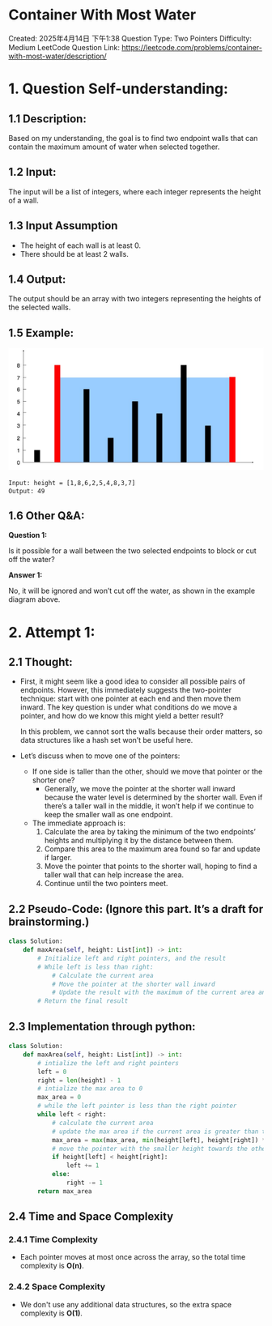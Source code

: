 # Container With Most Water

Created: 2025年4月14日 下午1:38
Question Type: Two Pointers
Difficulty: Medium
LeetCode Question Link: https://leetcode.com/problems/container-with-most-water/description/

# **1. Question Self-understanding:**

## 1.1 Description:

Based on my understanding, the goal is to find two endpoint walls that can contain the maximum amount of water when selected together.

## 1.2 Input:

The input will be a list of integers, where each integer represents the height of a wall.

## 1.3 Input Assumption

- The height of each wall is at least 0.
- There should be at least 2 walls.

## 1.4 Output:

The output should be an array with two integers representing the heights of the selected walls.

## 1.5 Example:

![image.png](Container_With_Most_Water.png)

```
Input: height = [1,8,6,2,5,4,8,3,7]
Output: 49
```

## 1.6 Other Q&A:

**Question 1:**

Is it possible for a wall between the two selected endpoints to block or cut off the water?

**Answer 1:**

No, it will be ignored and won’t cut off the water, as shown in the example diagram above.

# 2. Attempt 1:

## 2.1 Thought:

- First, it might seem like a good idea to consider all possible pairs of endpoints. However, this immediately suggests the two-pointer technique: start with one pointer at each end and then move them inward. The key question is under what conditions do we move a pointer, and how do we know this might yield a better result?
    
    In this problem, we cannot sort the walls because their order matters, so data structures like a hash set won’t be useful here.
    
- Let’s discuss when to move one of the pointers:
    - If one side is taller than the other, should we move that pointer or the shorter one?
        - Generally, we move the pointer at the shorter wall inward because the water level is determined by the shorter wall. Even if there’s a taller wall in the middle, it won’t help if we continue to keep the smaller wall as one endpoint.
    - The immediate approach is:
        1. Calculate the area by taking the minimum of the two endpoints’ heights and multiplying it by the distance between them.
        2. Compare this area to the maximum area found so far and update if larger.
        3. Move the pointer that points to the shorter wall, hoping to find a taller wall that can help increase the area.
        4. Continue until the two pointers meet.

## 2.2 Pseudo-Code: (**Ignore this part. It’s a draft for brainstorming.**)

```python
class Solution:
    def maxArea(self, height: List[int]) -> int:
        # Initialize left and right pointers, and the result
        # While left is less than right:
            # Calculate the current area
            # Move the pointer at the shorter wall inward
            # Update the result with the maximum of the current area and the previous best
        # Return the final result

```

## 2.3 Implementation through python:

```python
class Solution:
    def maxArea(self, height: List[int]) -> int:
        # intialize the left and right pointers
        left = 0
        right = len(height) - 1
        # intialize the max area to 0
        max_area = 0
        # while the left pointer is less than the right pointer
        while left < right:
            # calculate the current area
            # update the max area if the current area is greater than the max area
            max_area = max(max_area, min(height[left], height[right]) * (right - left))
            # move the pointer with the smaller height towards the other pointer
            if height[left] < height[right]:
                left += 1
            else:
                right -= 1
        return max_area
```

## 2.4 Time and Space Complexity

### 2.4.1 Time Complexity

- Each pointer moves at most once across the array, so the total time complexity is **O(n)**.

### 2.4.2 Space Complexity

- We don't use any additional data structures, so the extra space complexity is **O(1)**.